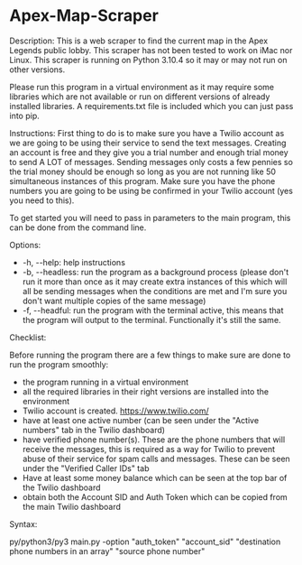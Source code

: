 # Apex-Map-Scraper
Description: This is a web scraper to find the current map in the Apex Legends public lobby. This scraper has not been tested to work on iMac nor Linux. This scraper is running on Python 3.10.4 so it may or may not run on other versions.

Please run this program in a virtual environment as it may require some libraries which are not available or run on different versions of already installed libraries. A requirements.txt file is included which you can just pass into pip. 

Instructions: First thing to do is to make sure you have a Twilio account as we are going to be using their service to send the text messages. Creating an account is free and they give you a trial number and enough trial money to send A LOT of messages. Sending messages only costs a few pennies so the trial money should be enough so long as you are not running like 50 simultaneous instances of this program. Make sure you have the phone numbers you are going to be using be confirmed in your Twilio account (yes you need to this).

To get started you will need to pass in parameters to the main program, this can be done from the command line.

Options:

- -h, --help: help instructions
- -b, --headless: run the program as a background process (please don't run it more than once as it may create extra instances of this which will all be sending messages when the conditions are met and I'm sure you don't want multiple copies of the same message)
- -f, --headful: run the program with the terminal active, this means that the program will output to the terminal. Functionally it's still the same.

Checklist:

Before running the program there are a few things to make sure are done to run the program smoothly:

- the program running in a virtual environment
- all the required libraries in their right versions are installed into the environment
- Twilio account is created. https://www.twilio.com/
- have at least one active number (can be seen under the "Active numbers" tab in the Twilio dashboard)
- have verified phone number(s). These are the phone numbers that will receive the messages, this is required as a way for Twilio to prevent abuse of their service for spam calls and messages. These can be seen under the "Verified Caller IDs" tab
- Have at least some money balance which can be seen at the top bar of the Twilio dashboard
- obtain both the Account SID and Auth Token which can be copied from the main Twilio dashboard

Syntax:

py/python3/py3 main.py -option "auth_token" "account_sid" "destination phone numbers in an array" "source phone number"

